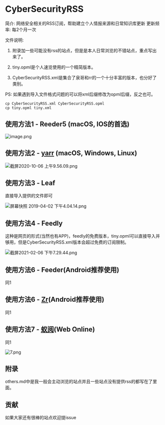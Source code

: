 # CyberSecurityRSS
简介: 网络安全相关的RSS订阅，帮助建立个人情报来源和日常知识库更新
更新频率: 每2个月一次

文件说明:

1. 附录加一些可能没有rss的站点，但是是本人日常浏览的不错站点，重点写出来了。

2. tiny.opml是个人速览使用的一个精简版本。

3. CyberSecurityRSS.xml是集合了泉哥和rr的一个十分丰富的版本，也分好了类别。

PS: 如果遇到导入文件格式问题的可以将xml后缀修改为opml后缀，反之也可。

```
cp CyberSecurityRSS.xml CyberSecurityRSS.opml
cp tiny.opml tiny.xml
```

## 使用方法1 - Reeder5 (macOS, IOS的首选)

![image.png](https://i.loli.net/2021/12/03/gqE4OoGtCfS762D.png)

## 使用方法2 - [yarr](https://github.com/nkanaev/yarr) (macOS, Windows, Linux)

![截屏2020-10-06 上午9.56.09.png](https://i.loli.net/2020/10/06/p9udsMkOQmHAtI8.png)



## 使用方法3 - Leaf

直接导入提供的文件即可

![屏幕快照 2019-04-02 下午4.04.14.png](https://i.loli.net/2019/04/02/5ca317954382b.png)

## 使用方法4 - Feedly

这种是网页的形式(当然也有APP)，feedly的免费版本，tiny.opml可以直接导入并够用，但是CyberSecurityRSS.xml版本会超过免费的订阅限制。

![截屏2021-02-06 下午7.29.44.png](https://i.loli.net/2021/02/06/X6Jkat3O2YcFPvK.png)

## 使用方法6 - Feeder(Android推荐使用)

同1

## 使用方法6 - [Zr](https://www.coolapk.com/apk/176794)(Android推荐使用)

同1

## 使用方法7 - [蚁阅](https://rss.anyant.com/)(Web Online)

同1

![7.png](https://i.loli.net/2021/02/10/pHdIEztoOUeVxv3.png)

## 附录

others.md中是我一般会主动浏览的站点并且一些站点没有提供rss的都写在了里面。

## 贡献

如果大家还有很棒的站点欢迎提issue

